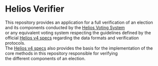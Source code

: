 # Helios Verifier

This repository provides an application for a full verification of an election and its components conducted by the 
[Helios Voting System](https://vote.heliosvoting.org/) <br> 
or any equivalent voting system respecting the guidelines defined by the official 
[Helios v4 specs](https://documentation.heliosvoting.org/verification-specs/helios-v4) regarding the data formats 
and verification protocols. <br>
The [Helios v4 specs](https://documentation.heliosvoting.org/verification-specs/helios-v4) also provides the basis for 
the implementation of the core methods in this repository responsible for verifying <br>
the different components of an election.


